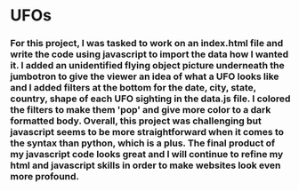 # UFOs
### For this project, I was tasked to work on an index.html file and write the code using javascript to import the data how I wanted it. I added an unidentified flying object picture underneath the jumbotron to give the viewer an idea of what a UFO looks like and I added filters at the bottom for the date, city, state, country, shape of each UFO sighting in the data.js file. I colored the filters to make them 'pop' and give more color to a dark formatted body. Overall, this project was challenging but javascript seems to be more straightforward when it comes to the syntax than python, which is a plus. The final product of my javascript code looks great and I will continue to refine my html and javascript skills in order to make websites look even more profound.
